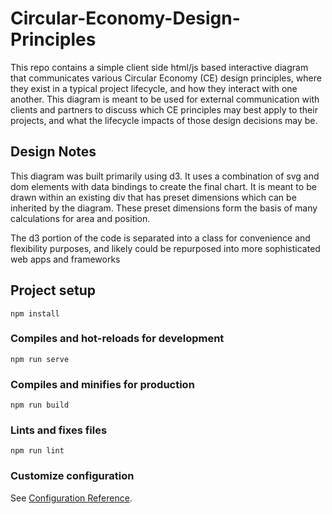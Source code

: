 # Circular-Economy-Design-Principles

This repo contains a simple client side html/js based interactive diagram that communicates various Circular Economy (CE) design principles, where they exist in a typical project lifecycle, and how they interact with one another. This diagram is meant to be used for external communication with clients and partners to discuss which CE principles may best apply to their projects, and what the lifecycle impacts of those design decisions may be.

## Design Notes

This diagram was built primarily using d3. It uses a combination of svg and dom elements with data bindings to create the final chart. It is meant to be drawn within an existing div that has preset dimensions which can be inherited by the diagram. These preset dimensions form the basis of many calculations for area and position.

The d3 portion of the code is separated into a class for convenience and flexibility purposes, and likely could be repurposed into more sophisticated web apps and frameworks


## Project setup
```
npm install
```

### Compiles and hot-reloads for development
```
npm run serve
```

### Compiles and minifies for production
```
npm run build
```

### Lints and fixes files
```
npm run lint
```

### Customize configuration
See [Configuration Reference](https://cli.vuejs.org/config/).
